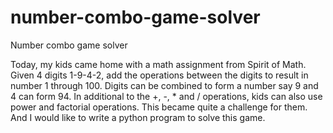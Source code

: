 # number-combo-game-solver
Number combo game solver

Today, my kids came home with a math assignment from Spirit of Math. Given 4 digits 1-9-4-2, add the operations between the digits to result in number 1 through 100. Digits can be combined to form a number say 9 and 4 can form 94. In additional to the +, -, * and / operations, kids can also use power and factorial operations. This became quite a challenge for them. And I would like to write a python program to solve this game.
